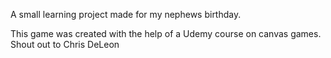 A small learning project made for my nephews birthday.

This game was created with the help of a Udemy course on canvas games. Shout out to Chris DeLeon
